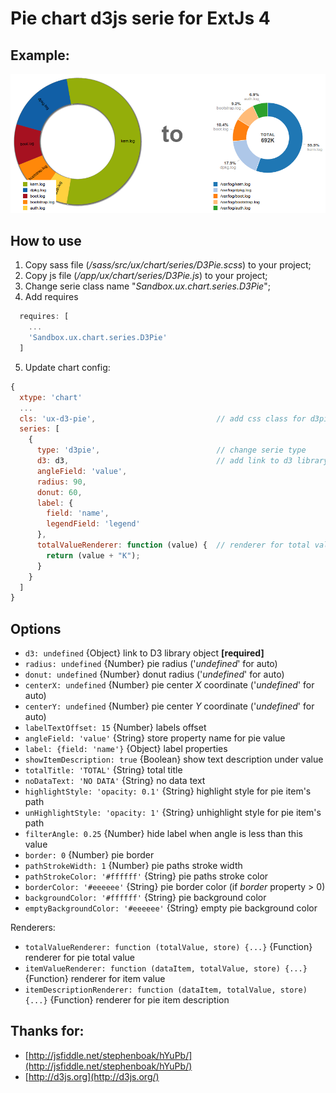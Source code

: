 # Pie chart d3js serie for ExtJs 4

## Example:
![Example pic](https://github.com/antonfisher/extjs-d3pie-chart/raw/master/docs/d3pie-example-1.png)

## How to use

1. Copy sass file (_/sass/src/ux/chart/series/D3Pie.scss_) to your project;
2. Copy js file (_/app/ux/chart/series/D3Pie.js_) to your project;
3. Change serie class name "_Sandbox.ux.chart.series.D3Pie_";
4. Add requires
  ```javascript
    requires: [
      ...
      'Sandbox.ux.chart.series.D3Pie'
    ]
  ```

5. Update chart config:

```javascript
{
  xtype: 'chart'
  ...
  cls: 'ux-d3-pie',                           // add css class for d3pie
  series: [
    {
      type: 'd3pie',                          // change serie type
      d3: d3,                                 // add link to d3 library
      angleField: 'value',
      radius: 90,
      donut: 60,
      label: {
        field: 'name',
        legendField: 'legend'
      },
      totalValueRenderer: function (value) {  // renderer for total value [optional]
        return (value + "K");
      }
    }
  ]
}
```

## Options

* `d3: undefined` {Object} link to D3 library object __[required]__
* `radius: undefined` {Number} pie radius ('_undefined_' for auto)
* `donut: undefined` {Number} donut radius ('_undefined_' for auto)
* `centerX: undefined` {Number} pie center _X_ coordinate ('_undefined_' for auto)
* `centerY: undefined` {Number} pie center _Y_ coordinate ('_undefined_' for auto)
* `labelTextOffset: 15` {Number} labels offset
* `angleField: 'value'` {String} store property name for pie value
* `label: {field: 'name'}` {Object} label properties
* `showItemDescription: true` {Boolean} show text description under value
* `totalTitle: 'TOTAL'` {String} total title
* `noDataText: 'NO DATA'` {String} no data text
* `highlightStyle: 'opacity: 0.1'` {String} highlight style for pie item's path
* `unHighlightStyle: 'opacity: 1'` {String} unhighlight style for pie item's path
* `filterAngle: 0.25` {Number} hide label when angle is less than this value
* `border: 0` {Number} pie border
* `pathStrokeWidth: 1` {Number} pie paths stroke width
* `pathStrokeColor: '#ffffff'` {String} pie paths stroke color
* `borderColor: '#eeeeee'` {String} pie border color (if _border_ property > 0)
* `backgroundColor: '#ffffff'` {String} pie background color
* `emptyBackgroundColor: '#eeeeee'` {String} empty pie background color

Renderers:
* `totalValueRenderer: function (totalValue, store) {...}` {Function} renderer for pie total value
* `itemValueRenderer: function (dataItem, totalValue, store) {...}` {Function} renderer for item value
* `itemDescriptionRenderer: function (dataItem, totalValue, store) {...}` {Function} renderer for pie item description

## Thanks for:
* [http://jsfiddle.net/stephenboak/hYuPb/](http://jsfiddle.net/stephenboak/hYuPb/)
* [http://d3js.org](http://d3js.org/)
